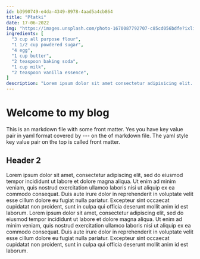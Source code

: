 ```yaml
---
id: b3990749-e4da-4349-8978-4aad5a4cb864
title: "Płatki"
date: 17-06-2022
img: "https://images.unsplash.com/photo-1670087792707-c85cd056bdfe?ixlib=rb-4.0.3&ixid=MnwxMjA3fDB8MHxwaG90by1wYWdlfHx8fGVufDB8fHx8&auto=format&fit=crop&w=928&q=80"
ingredients: [
  "3 cup all purpose flour",
  "1 1/2 cup powdered sugar",
  "4 egg",
  "1 cup butter",
  "2 teaspoon baking soda",
  "1 cup milk",
  "2 teaspoon vanilla essence",
]
description: "Lorem ipsum dolor sit amet consectetur adipisicing elit. Blanditiis corporis harum architecto facilis culpa suscipit officia amet provident, ipsam beatae dolor aliquam eius nihil!"
---
```


# Welcome to my blog

This is an markdown file with some front matter.
Yes you have key value pair in yaml format covered by --- on the of markdown file.
The yaml style key value pair on the top is called front matter.

## Header 2

Lorem ipsum dolor sit amet, consectetur adipiscing elit, sed do eiusmod tempor incididunt ut labore et dolore magna aliqua. Ut enim ad minim veniam, quis nostrud exercitation ullamco laboris nisi ut aliquip ex ea commodo consequat. Duis aute irure dolor in reprehenderit in voluptate velit esse cillum dolore eu fugiat nulla pariatur. Excepteur sint occaecat cupidatat non proident, sunt in culpa qui officia deserunt mollit anim id est laborum.
Lorem ipsum dolor sit amet, consectetur adipiscing elit, sed do eiusmod tempor incididunt ut labore et dolore magna aliqua. Ut enim ad minim veniam, quis nostrud exercitation ullamco laboris nisi ut aliquip ex ea commodo consequat. Duis aute irure dolor in reprehenderit in voluptate velit esse cillum dolore eu fugiat nulla pariatur. Excepteur sint occaecat cupidatat non proident, sunt in culpa qui officia deserunt mollit anim id est laborum.
